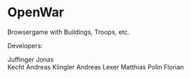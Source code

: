 OpenWar
=======

Browsergame with Buildings, Troops, etc.

Developers:

Juffinger Jonas <br>
Kecht Andreas
Klingler Andreas 
Lexer Matthias
Polin Florian